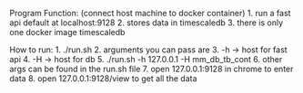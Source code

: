 Program Function: (connect host machine to docker container)
    1. run a fast api default at localhost:9128
    2. stores data in timescaledb 
    3. there is only one docker image timescaledb 

How to run: 
    1. ./run.sh 
    2. arguments you can pass are 
    3. -h -> host for fast api 
    4. -H -> host for db 
    5. ./run.sh -h 127.0.0.1 -H mm_db_tb_cont 
    6. other args can be found in the run.sh file 
    7. open 127.0.0.1:9128 in chrome to enter data 
    8. open 127.0.0.1:9128/view to get all the data 
    

